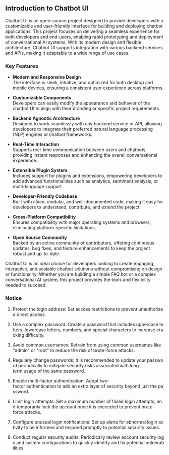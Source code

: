 ## Introduction to Chatbot UI

Chatbot UI is an open-source project designed to provide developers with a customizable and user-friendly interface for building and deploying chatbot applications. This project focuses on delivering a seamless experience for both developers and end-users, enabling rapid prototyping and deployment of conversational AI systems. With its modern design and flexible architecture, Chatbot UI supports integration with various backend services and APIs, making it adaptable to a wide range of use cases.

### Key Features

- **Modern and Responsive Design**  
  The interface is sleek, intuitive, and optimized for both desktop and mobile devices, ensuring a consistent user experience across platforms.

- **Customizable Components**  
  Developers can easily modify the appearance and behavior of the chatbot UI to align with their branding or specific project requirements.

- **Backend Agnostic Architecture**  
  Designed to work seamlessly with any backend service or API, allowing developers to integrate their preferred natural language processing (NLP) engines or chatbot frameworks.

- **Real-Time Interaction**  
  Supports real-time communication between users and chatbots, providing instant responses and enhancing the overall conversational experience.

- **Extensible Plugin System**  
  Includes support for plugins and extensions, empowering developers to add advanced functionalities such as analytics, sentiment analysis, or multi-language support.

- **Developer-Friendly Codebase**  
  Built with clean, modular, and well-documented code, making it easy for developers to understand, contribute, and extend the project.

- **Cross-Platform Compatibility**  
  Ensures compatibility with major operating systems and browsers, eliminating platform-specific limitations.

- **Open Source Community**  
  Backed by an active community of contributors, offering continuous updates, bug fixes, and feature enhancements to keep the project robust and up-to-date.

Chatbot UI is an ideal choice for developers looking to create engaging, interactive, and scalable chatbot solutions without compromising on design or functionality. Whether you are building a simple FAQ bot or a complex conversational AI system, this project provides the tools and flexibility needed to succeed.

### Notice

1.  Protect the login address: Set access restrictions to prevent unauthorized direct access.
    
2.  Use a complex password: Create a password that includes uppercase letters, lowercase letters, numbers, and special characters to increase cracking difficulty.
    
3.  Avoid common usernames: Refrain from using common usernames like "admin" or "root" to reduce the risk of brute-force attacks.
    
4.  Regularly change passwords: It is recommended to update your password periodically to mitigate security risks associated with long-term usage of the same password.
    
5.  Enable multi-factor authentication: Adopt two-factor authentication to add an extra layer of security beyond just the password.
    
6.  Limit login attempts: Set a maximum number of failed login attempts, and temporarily lock the account once it is exceeded to prevent brute-force attacks.
    
7.  Configure unusual login notifications: Set up alerts for abnormal login activity to be informed and respond promptly to potential security issues.
    
8.  Conduct regular security audits: Periodically review account security logs and system configurations to quickly identify and fix potential vulnerabilities.
        
